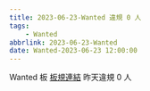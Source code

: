 ```yaml
---
title: 2023-06-23-Wanted 違規 0 人
tags:
    - Wanted
abbrlink: 2023-06-23-Wanted
date: Wanted-2023-06-23 12:00:00
---
```

Wanted 板 [板規連結](https://www.ptt.cc/bbs/Wanted/M.1608829773.A.D3B.html)
昨天違規 0 人
